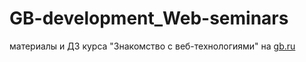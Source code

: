 # GB-development_Web-seminars
материалы и ДЗ курса "Знакомство с веб-технологиями" на [gb.ru](https://gb.ru/)
